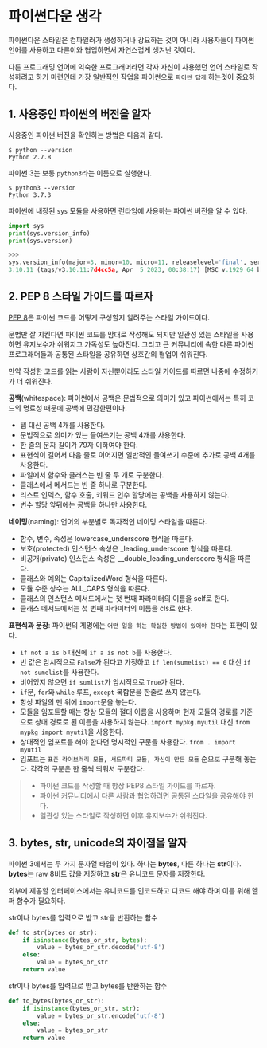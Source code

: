 # 파이썬다운 생각

파이썬다운 스타일은 컴파일러가 생성하거나 강요하는 것이 아니라 사용자들이 파이썬 언어를 사용하고 다른이와 협업하면서 자연스럽게 생겨난 것이다.

다른 프로그래밍 언어에 익숙한 프로그래머라면 각자 자신이 사용했던 언어 스타일로 작성하려고 하기 마련인데 가장 일반적인 작업을 파이썬으로 `파이썬 답게` 하는것이 중요하다.

## 1. 사용중인 파이썬의 버전을 알자

사용중인 파이썬 버전을 확인하는 방법은 다음과 같다.

```
$ python --version
Python 2.7.8
```

파이썬 3는 보통 `python3`라는 이름으로 실행한다.

```
$ python3 --version
Python 3.7.3
```

파이썬에 내장된 `sys` 모듈을 사용하면 런타임에 사용하는 파이썬 버전을 알 수 있다.

```python
import sys
print(sys.version_info)
print(sys.version)

>>>
sys.version_info(major=3, minor=10, micro=11, releaselevel='final', serial=0)
3.10.11 (tags/v3.10.11:7d4cc5a, Apr  5 2023, 00:38:17) [MSC v.1929 64 bit (AMD64)]
```

## 2. PEP 8 스타일 가이드를 따르자

[PEP 8](https://www.python.org/dev/peps/pep-0008/)은 파이썬 코드를 어떻게 구성할지 알려주는 스타일 가이드이다.

문법만 잘 지킨다면 파이썬 코드를 맘대로 작성해도 되지만 일관성 있는 스타일을 사용하면 유지보수가 쉬워지고 가독성도 높아진다. 그리고 큰 커뮤니티에 속한 다른 파이썬 프로그래머들과 공통된 스타일을 공유하면 상호간의 협업이 쉬워진다.

만약 작성한 코드를 읽는 사람이 자신뿐이라도 스타일 가이드를 따르면 나중에 수정하기가 더 쉬워진다.

**공백**(whitespace): 파이썬에서 공백은 문법적으로 의미가 있고 파이썬에서는 특히 코드의 명료성 때문에 공백에 민감한편이다.

- 탭 대신 공백 4개를 사용한다.
- 문법적으로 의미가 있는 들여쓰기는 공백 4개를 사용한다.
- 한 줄의 문자 길이가 79자 이하여야 한다.
- 표현식이 길어서 다음 줄로 이어지면 일반적인 들여쓰기 수준에 추가로 공백 4개를 사용한다.
- 파일에서 함수와 클래스는 빈 줄 두 개로 구분한다.
- 클래스에서 메서드는 빈 줄 하나로 구분한다.
- 리스트 인덱스, 함수 호출, 키워드 인수 할당에는 공백을 사용하지 않는다.
- 변수 할당 앞뒤에는 공백을 하나만 사용한다.

**네이밍**(naming): 언어의 부분별로 독자적인 네이밍 스타일을 따른다.

- 함수, 변수, 속성은 lowercase_underscore 형식을 따른다.
- 보호(protected) 인스턴스 속성은 \_leading_underscore 형식을 따른다.
- 비공개(private) 인스턴스 속성은 \_\_double_leading_underscore 형식을 따른다.
- 클래스와 예외는 CapitalizedWord 형식을 따른다.
- 모듈 수준 상수는 ALL_CAPS 형식을 따른다.
- 클래스의 인스턴스 메서드에서는 첫 번째 파라미터의 이름을 self로 한다.
- 클래스 메서드에서는 첫 번째 파라미터의 이름을 cls로 한다.

**표현식과 문장**: 파이썬의 계명에는 `어떤 일을 하는 확실한 방법이 있어야 한다`는 표현이 있다.

- `if not a is b` 대신에 `if a is not b`를 사용한다.
- 빈 값은 암시적으로 `False`가 된다고 가정하고 `if len(sumelist) == 0` 대신 `if not sumelist`를 사용한다.
- 비어있지 않으면 `if sumlist`가 암시적으로 `True`가 된다.
- `if`문, `for`와 `while` 루프, `except` 복합문을 한줄로 쓰지 않는다.
- 항상 파일의 맨 위에 `import`문을 놓는다.
- 모듈을 임포트할 때는 항상 모듈의 절대 이름을 사용하며 현재 모듈의 경로를 기준으로 상대 경로로 된 이름을 사용하지 않는다. `import mypkg.myutil` 대신 `from mypkg import myutil`을 사용한다.
- 상대적인 임포트를 해야 한다면 명시적인 구문을 사용한다. `from . import myutil`
- 임포트는 `표준 라이브러리 모듈, 서드파티 모듈, 자신이 만든 모듈` 순으로 구분해 놓는다. 각각의 구분은 한 줄씩 띄워서 구분한다.

> - 파이썬 코드를 작성할 때 항상 PEP8 스타일 가이드를 따르자.
> - 파이썬 커뮤니티에서 다른 사람과 협업하려면 공통된 스타일을 공유해야 한다.
> - 일관성 있는 스타일로 작성하면 이후 유지보수가 쉬워진다.

## 3. bytes, str, unicode의 차이점을 알자

파이썬 3에서는 두 가지 문자열 타입이 있다. 하나는 **bytes**, 다른 하나는 **str**이다. **bytes**는 raw 8비트 값을 저장하고 **str**은 유니코드 문자를 저장한다.

외부에 제공할 인터페이스에서는 유니코드를 인코드하고 디코드 해야 하며 이를 위해 헬퍼 함수가 필요하다.

str이나 bytes를 입력으로 받고 str을 반환하는 함수

```python
def to_str(bytes_or_str):
    if isinstance(bytes_or_str, bytes):
        value = bytes_or_str.decode('utf-8')
    else:
        value = bytes_or_str
    return value
```

str이나 bytes를 입력으로 받고 bytes를 반환하는 함수

```python
def to_bytes(bytes_or_str):
    if isinstance(bytes_or_str, str):
        value = bytes_or_str.encode('utf-8')
    else:
        value = bytes_or_str
    return value
```
